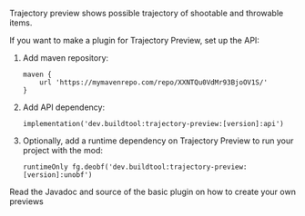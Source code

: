 Trajectory preview shows possible trajectory of shootable and throwable items.

If you want to make a plugin for Trajectory Preview, set up the API:

1. Add maven repository:
    ```
    maven {
        url 'https://mymavenrepo.com/repo/XXNTQu0VdMr93BjoOV1S/'
    }
    ```
2. Add API dependency:
    ```
    implementation('dev.buildtool:trajectory-preview:[version]:api')
    ```
3. Optionally, add a runtime dependency on Trajectory Preview to run your project with the mod:
    ```
    runtimeOnly fg.deobf('dev.buildtool:trajectory-preview:[version]:unobf')
    ```

Read the Javadoc and source of the basic plugin on how to create your own previews